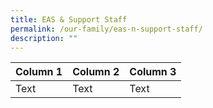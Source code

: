 ```yaml
---
title: EAS & Support Staff
permalink: /our-family/eas-n-support-staff/
description: ""
---
```

| Column 1 | Column 2 | Column 3 |
| -------- | -------- | -------- |
| Text     | Text     | Text     |

